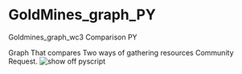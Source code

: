 # GoldMines_graph_PY
Goldmines_graph_wc3 Comparison PY


Graph That compares Two ways of gathering resources
Community Request.
![show off pyscript](https://user-images.githubusercontent.com/107455395/189906733-c8614fbc-ba7c-46bc-bf8d-3cd37f74f675.JPG)
